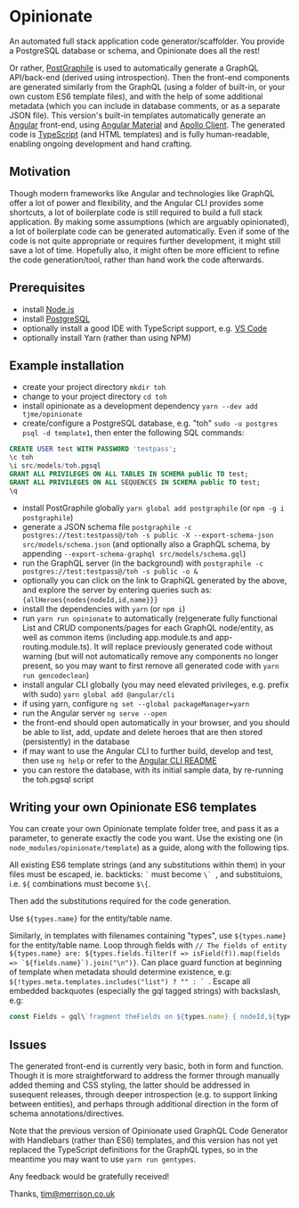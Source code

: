 # Opinionate

An automated full stack application code generator/scaffolder. You provide a PostgreSQL database or schema, and Opinionate does all the rest!

Or rather, [PostGraphile](https://github.com/graphile/postgraphile) is used to automatically generate a GraphQL API/back-end (derived using introspection). Then the front-end components are generated similarly from the GraphQL (using a folder of built-in, or your own custom ES6 template files), and with the help of some additional metadata (which you can include in database comments, or as a separate JSON file). This version's built-in templates automatically generate an [Angular](https://angular.io) front-end, using [Angular Material](https://material.angular.io) and [Apollo Client](https://www.apollographql.com/docs/angular). The generated code is [TypeScript](https://www.typescriptlang.org) (and HTML templates) and is fully human-readable, enabling ongoing development and hand crafting.

## Motivation

Though modern frameworks like Angular and technologies like GraphQL offer a lot of power and flexibility, and the Angular CLI provides some shortcuts, a lot of boilerplate code is still required to build a full stack application. By making some assumptions (which are arguably opinionated), a lot of boilerplate code can be generated automatically. Even if some of the code is not quite appropriate or requires further development, it might still save a lot of time. Hopefully also, it might often be more efficient to refine the code generation/tool, rather than hand work the code afterwards.

## Prerequisites

- install [Node.js](https://nodejs.org/en)
- install [PostgreSQL](https://www.postgresql.org)
- optionally install a good IDE with TypeScript support, e.g. [VS Code](https://code.visualstudio.com)
- optionally install Yarn (rather than using NPM)

## Example installation

- create your project directory `mkdir toh`
- change to your project directory `cd toh`
- install opinionate as a development dependency `yarn --dev add tjme/opinionate`
- create/configure a PostgreSQL database, e.g. "toh" `sudo -u postgres psql -d template1`, then enter the following SQL commands:

```sql
CREATE USER test WITH PASSWORD 'testpass';
\c toh
\i src/models/toh.pgsql
GRANT ALL PRIVILEGES ON ALL TABLES IN SCHEMA public TO test;
GRANT ALL PRIVILEGES ON ALL SEQUENCES IN SCHEMA public TO test;
\q
```

- install PostGraphile globally `yarn global add postgraphile` (or `npm -g i postgraphile`)
- generate a JSON schema file `postgraphile -c postgres://test:testpass@/toh -s public -X --export-schema-json src/models/schema.json` (and optionally also a GraphQL schema, by appending `--export-schema-graphql src/models/schema.gql`)
- run the GraphQL server (in the background) with `postgraphile -c postgres://test:testpass@/toh -s public -o &`
- optionally you can click on the link to GraphiQL generated by the above, and explore the server by entering queries such as: `{allHeroes{nodes{nodeId,id,name}}}`
- install the dependencies with `yarn` (or `npm i`)
- run `yarn run opinionate` to automatically (re)generate fully functional List and CRUD components/pages for each GraphQL node/entity, as well as common items (including app.module.ts and app-routing.module.ts). It will replace previously generated code without warning (but will not automatically remove any components no longer present, so you may want to first remove all generated code with `yarn run gencodeclean`)
- install angular CLI globally (you may need elevated privileges, e.g. prefix with sudo) `yarn global add @angular/cli`
- if using yarn, configure `ng set --global packageManager=yarn`
- run the Angular server `ng serve --open`
- the front-end should open automatically in your browser, and you should be able to list, add, update and delete heroes that are then stored (persistently) in the database
- if may want to use the Angular CLI to further build, develop and test, then use `ng help` or refer to the [Angular CLI README](https://github.com/angular/angular-cli/blob/master/README.md)
- you can restore the database, with its initial sample data, by re-running the toh.pgsql script

## Writing your own Opinionate ES6 templates

You can create your own Opinionate template folder tree, and pass it as a parameter, to generate exactly the code you want. Use the existing one (in `node_modules/opinionate/template`) as a guide, along with the following tips.

All existing ES6 template strings (and any substitutions within them) in your files must be escaped, ie. backticks: `` ` `` must become ``\` ``, and substituions, i.e. `${` combinations must become `$\{`.

Then add the substitutions required for the code generation.

Use `${types.name}` for the entity/table name.

Similarly, in templates with filenames containing "types", use `${types.name}` for the entity/table name.
Loop through fields with ``// The fields of entity ${types.name} are: ${types.fields.filter(f => isField(f)).map(fields => `${fields.name}`).join("\n")}``.
Can place guard function at beginning of template when metadata should determine existence, e.g: ``${!types.meta.templates.includes("list") ? "" : ` ``.
Escape all embedded backquotes (especially the gql tagged strings) with backslash, e.g:

```js
const Fields = gql\`fragment theFields on ${types.name} { nodeId,${types.fields.map(fields => `${fields.name}`)} }\`;
```

## Issues

The generated front-end is currently very basic, both in form and function. Though it is more straightforward to address the former through manually added theming and CSS styling, the latter should be addressed in susequent releases, through deeper introspection (e.g. to support linking between entities), and perhaps through additional direction in the form of schema annotations/directives.

Note that the previous version of Opinionate used GraphQL Code Generator with Handlebars (rather than ES6) templates, and this version has not yet replaced the TypeScript definitions for the GraphQL types, so in the meantime you may want to use `yarn run gentypes`.

Any feedback would be gratefully received!

Thanks,
tim@merrison.co.uk
